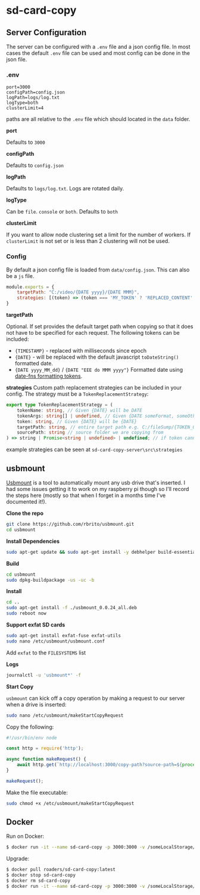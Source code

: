 # sd-card-copy

## Server Configuration

The server can be configured with a `.env` file and a json config file. In most cases the default `.env` file can be used and most config can be done in the json file.

### .env

```
port=3000
configPath=config.json
logPath=logs/log.txt
logType=both
clusterLimit=4
```
paths are all relative to the `.env` file which should located in the `data` folder.

**port**

Defaults to `3000`

**configPath**

Defaults to `config.json`

**logPath**

Defaults to `logs/log.txt`. Logs are rotated daily.

**logType**

Can be `file`. `console` or `both`. Defaults to `both`

**clusterLimit**

If you want to allow node clustering set a limit for the number of workers. If `clusterLimit` is not set or is less than 2 clustering will not be used.

### Config

By default a json config file is loaded from `data/config.json`. This can also be a `js` file.

```js
module.exports = {
    targetPath: "C:/video/{DATE yyyy}/{DATE MMM}",
    strategies: [(token) => (token === 'MY_TOKEN' ? 'REPLACED_CONTENT' : undefined)],
}
```

**targetPath**

Optional. If set provides the default target path when copying so that it does not have to be specified for each request. The following tokens can be included:

  * `{TIMESTAMP}` - replaced with milliseconds since epoch
  * `{DATE}` - will be replaced with the default javascript `toDateString()` formatted date.
  * `{DATE yyyy_MM_dd}` / `{DATE "EEE do MMM yyyy"}` Formatted date using [date-fns formatting tokens](https://date-fns.org/v2.28.0/docs/format).

**strategies**
Custom path replacement strategies can be included in your config. The strategy must be a `TokenReplacementStrategy`:

[//]: # (ts-command-line-args_write-markdown_insertCodeBelow file="sd-card-copy-server/src/contracts.ts" codeComment="typescript" )
```typescript
export type TokenReplacementStrategy = (
    tokenName: string, // Given {DATE} will be DATE
    tokenArgs: string[] | undefined, // Given {DATE someFormat, someOtherArg} will be ['someFormat', 'someOtherArg']
    token: string, // Given {DATE} will be {DATE}
    targetPath: string, // entire target path e.g. C:/fileSump/{TOKEN_ONE}/{TOKEN_TWO}
    sourcePath: string // source folder we are copying from
) => string | Promise<string | undefined> | undefined; // if token cannot be handled by strategy return undefined
```
[//]: # (ts-command-line-args_write-markdown_insertCodeAbove)
example strategies can be seen at `sd-card-copy-server\src\strategies`

## usbmount

[Usbmount](https://github.com/rbrito/usbmount) is a tool to automatically mount any usb drive that's inserted. I had some issues getting it to work on my raspberry pi though so I'll record the steps here (mostly so that when I forget in a months time I've documented it!).

**Clone the repo**

```bash
git clone https://github.com/rbrito/usbmount.git
cd usbmount
```

**Install Dependencies**

```bash
sudo apt-get update && sudo apt-get install -y debhelper build-essential
```

**Build**

```bash
cd usbmount
sudo dpkg-buildpackage -us -uc -b
```

**Install**

```bash
cd ..
sudo apt-get install -f ./usbmount_0.0.24_all.deb 
sudo reboot now

```

**Support exfat SD cards**

```bash
sudo apt-get install exfat-fuse exfat-utils
sudo nano /etc/usbmount/usbmount.conf
```
Add `exfat` to the `FILESYSTEMS` list

**Logs**

```bash
journalctl -u 'usbmount*' -f
```

**Start Copy**

`usbmount` can kick off a copy operation by making a request to our server when a drive is inserted:

```bash
sudo nano /etc/usbmount/makeStartCopyRequest
```

Copy the following:

[//]: # (ts-command-line-args_write-markdown_insertCodeBelow file="examples/usbMountHook.js" codeComment="js" )
```js
#!/usr/bin/env node

const http = require('http');

async function makeRequest() {
    await http.get(`http://localhost:3000/copy-path?source-path=${process.env.UM_MOUNTPOINT}`);
}

makeRequest();

```
[//]: # (ts-command-line-args_write-markdown_insertCodeAbove)
Make the file executable:
```bash
sudo chmod +x /etc/usbmount/makeStartCopyRequest
```

## Docker

Run on Docker:

```bash
$ docker run -it --name sd-card-copy -p 3000:3000 -v /someLocalStorage/data:/usr/src/app/data -v /mnt:/mnt --mount type=bind,source=/media,target=/media,bind-propagation=shared roaders/sd-card-copy:latest
```

Upgrade:

```bash
$ docker pull roaders/sd-card-copy:latest
$ docker stop sd-card-copy
$ docker rm sd-card-copy
$ docker run -it --name sd-card-copy -p 3000:3000 -v /someLocalStorage/data:/usr/src/app/data -v /mnt:/mnt --mount type=bind,source=/media,target=/media,bind-propagation=shared roaders/sd-card-copy:latest
```